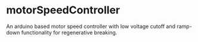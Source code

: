 # motorSpeedController
An arduino based motor speed controller with low voltage cutoff and ramp-down functionality for regenerative breaking.
